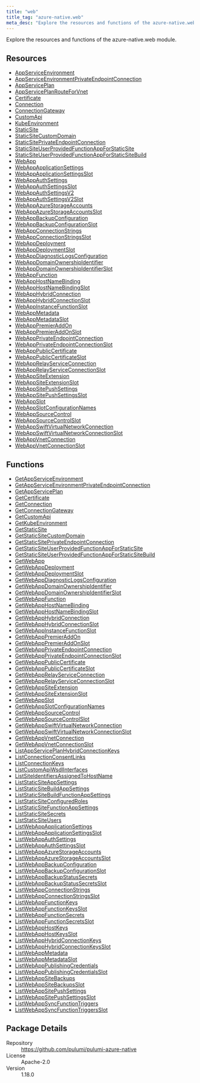 ```yaml
---
title: "web"
title_tag: "azure-native.web"
meta_desc: "Explore the resources and functions of the azure-native.web module."
---
```


<!-- WARNING: this file was generated by Pulumi Docs Generator. -->
<!-- Do not edit by hand unless you're certain you know what you are doing! -->

Explore the resources and functions of the azure-native.web module.

<h2 id="resources">Resources</h2>
<ul class="api">
    <li><a href="appserviceenvironment" title="AppServiceEnvironment"><span class="symbol resource"></span>AppServiceEnvironment</a></li>
    <li><a href="appserviceenvironmentprivateendpointconnection" title="AppServiceEnvironmentPrivateEndpointConnection"><span class="symbol resource"></span>AppServiceEnvironmentPrivateEndpointConnection</a></li>
    <li><a href="appserviceplan" title="AppServicePlan"><span class="symbol resource"></span>AppServicePlan</a></li>
    <li><a href="appserviceplanrouteforvnet" title="AppServicePlanRouteForVnet"><span class="symbol resource"></span>AppServicePlanRouteForVnet</a></li>
    <li><a href="certificate" title="Certificate"><span class="symbol resource"></span>Certificate</a></li>
    <li><a href="connection" title="Connection"><span class="symbol resource"></span>Connection</a></li>
    <li><a href="connectiongateway" title="ConnectionGateway"><span class="symbol resource"></span>ConnectionGateway</a></li>
    <li><a href="customapi" title="CustomApi"><span class="symbol resource"></span>CustomApi</a></li>
    <li><a href="kubeenvironment" title="KubeEnvironment"><span class="symbol resource"></span>KubeEnvironment</a></li>
    <li><a href="staticsite" title="StaticSite"><span class="symbol resource"></span>StaticSite</a></li>
    <li><a href="staticsitecustomdomain" title="StaticSiteCustomDomain"><span class="symbol resource"></span>StaticSiteCustomDomain</a></li>
    <li><a href="staticsiteprivateendpointconnection" title="StaticSitePrivateEndpointConnection"><span class="symbol resource"></span>StaticSitePrivateEndpointConnection</a></li>
    <li><a href="staticsiteuserprovidedfunctionappforstaticsite" title="StaticSiteUserProvidedFunctionAppForStaticSite"><span class="symbol resource"></span>StaticSiteUserProvidedFunctionAppForStaticSite</a></li>
    <li><a href="staticsiteuserprovidedfunctionappforstaticsitebuild" title="StaticSiteUserProvidedFunctionAppForStaticSiteBuild"><span class="symbol resource"></span>StaticSiteUserProvidedFunctionAppForStaticSiteBuild</a></li>
    <li><a href="webapp" title="WebApp"><span class="symbol resource"></span>WebApp</a></li>
    <li><a href="webappapplicationsettings" title="WebAppApplicationSettings"><span class="symbol resource"></span>WebAppApplicationSettings</a></li>
    <li><a href="webappapplicationsettingsslot" title="WebAppApplicationSettingsSlot"><span class="symbol resource"></span>WebAppApplicationSettingsSlot</a></li>
    <li><a href="webappauthsettings" title="WebAppAuthSettings"><span class="symbol resource"></span>WebAppAuthSettings</a></li>
    <li><a href="webappauthsettingsslot" title="WebAppAuthSettingsSlot"><span class="symbol resource"></span>WebAppAuthSettingsSlot</a></li>
    <li><a href="webappauthsettingsv2" title="WebAppAuthSettingsV2"><span class="symbol resource"></span>WebAppAuthSettingsV2</a></li>
    <li><a href="webappauthsettingsv2slot" title="WebAppAuthSettingsV2Slot"><span class="symbol resource"></span>WebAppAuthSettingsV2Slot</a></li>
    <li><a href="webappazurestorageaccounts" title="WebAppAzureStorageAccounts"><span class="symbol resource"></span>WebAppAzureStorageAccounts</a></li>
    <li><a href="webappazurestorageaccountsslot" title="WebAppAzureStorageAccountsSlot"><span class="symbol resource"></span>WebAppAzureStorageAccountsSlot</a></li>
    <li><a href="webappbackupconfiguration" title="WebAppBackupConfiguration"><span class="symbol resource"></span>WebAppBackupConfiguration</a></li>
    <li><a href="webappbackupconfigurationslot" title="WebAppBackupConfigurationSlot"><span class="symbol resource"></span>WebAppBackupConfigurationSlot</a></li>
    <li><a href="webappconnectionstrings" title="WebAppConnectionStrings"><span class="symbol resource"></span>WebAppConnectionStrings</a></li>
    <li><a href="webappconnectionstringsslot" title="WebAppConnectionStringsSlot"><span class="symbol resource"></span>WebAppConnectionStringsSlot</a></li>
    <li><a href="webappdeployment" title="WebAppDeployment"><span class="symbol resource"></span>WebAppDeployment</a></li>
    <li><a href="webappdeploymentslot" title="WebAppDeploymentSlot"><span class="symbol resource"></span>WebAppDeploymentSlot</a></li>
    <li><a href="webappdiagnosticlogsconfiguration" title="WebAppDiagnosticLogsConfiguration"><span class="symbol resource"></span>WebAppDiagnosticLogsConfiguration</a></li>
    <li><a href="webappdomainownershipidentifier" title="WebAppDomainOwnershipIdentifier"><span class="symbol resource"></span>WebAppDomainOwnershipIdentifier</a></li>
    <li><a href="webappdomainownershipidentifierslot" title="WebAppDomainOwnershipIdentifierSlot"><span class="symbol resource"></span>WebAppDomainOwnershipIdentifierSlot</a></li>
    <li><a href="webappfunction" title="WebAppFunction"><span class="symbol resource"></span>WebAppFunction</a></li>
    <li><a href="webapphostnamebinding" title="WebAppHostNameBinding"><span class="symbol resource"></span>WebAppHostNameBinding</a></li>
    <li><a href="webapphostnamebindingslot" title="WebAppHostNameBindingSlot"><span class="symbol resource"></span>WebAppHostNameBindingSlot</a></li>
    <li><a href="webapphybridconnection" title="WebAppHybridConnection"><span class="symbol resource"></span>WebAppHybridConnection</a></li>
    <li><a href="webapphybridconnectionslot" title="WebAppHybridConnectionSlot"><span class="symbol resource"></span>WebAppHybridConnectionSlot</a></li>
    <li><a href="webappinstancefunctionslot" title="WebAppInstanceFunctionSlot"><span class="symbol resource"></span>WebAppInstanceFunctionSlot</a></li>
    <li><a href="webappmetadata" title="WebAppMetadata"><span class="symbol resource"></span>WebAppMetadata</a></li>
    <li><a href="webappmetadataslot" title="WebAppMetadataSlot"><span class="symbol resource"></span>WebAppMetadataSlot</a></li>
    <li><a href="webapppremieraddon" title="WebAppPremierAddOn"><span class="symbol resource"></span>WebAppPremierAddOn</a></li>
    <li><a href="webapppremieraddonslot" title="WebAppPremierAddOnSlot"><span class="symbol resource"></span>WebAppPremierAddOnSlot</a></li>
    <li><a href="webappprivateendpointconnection" title="WebAppPrivateEndpointConnection"><span class="symbol resource"></span>WebAppPrivateEndpointConnection</a></li>
    <li><a href="webappprivateendpointconnectionslot" title="WebAppPrivateEndpointConnectionSlot"><span class="symbol resource"></span>WebAppPrivateEndpointConnectionSlot</a></li>
    <li><a href="webapppubliccertificate" title="WebAppPublicCertificate"><span class="symbol resource"></span>WebAppPublicCertificate</a></li>
    <li><a href="webapppubliccertificateslot" title="WebAppPublicCertificateSlot"><span class="symbol resource"></span>WebAppPublicCertificateSlot</a></li>
    <li><a href="webapprelayserviceconnection" title="WebAppRelayServiceConnection"><span class="symbol resource"></span>WebAppRelayServiceConnection</a></li>
    <li><a href="webapprelayserviceconnectionslot" title="WebAppRelayServiceConnectionSlot"><span class="symbol resource"></span>WebAppRelayServiceConnectionSlot</a></li>
    <li><a href="webappsiteextension" title="WebAppSiteExtension"><span class="symbol resource"></span>WebAppSiteExtension</a></li>
    <li><a href="webappsiteextensionslot" title="WebAppSiteExtensionSlot"><span class="symbol resource"></span>WebAppSiteExtensionSlot</a></li>
    <li><a href="webappsitepushsettings" title="WebAppSitePushSettings"><span class="symbol resource"></span>WebAppSitePushSettings</a></li>
    <li><a href="webappsitepushsettingsslot" title="WebAppSitePushSettingsSlot"><span class="symbol resource"></span>WebAppSitePushSettingsSlot</a></li>
    <li><a href="webappslot" title="WebAppSlot"><span class="symbol resource"></span>WebAppSlot</a></li>
    <li><a href="webappslotconfigurationnames" title="WebAppSlotConfigurationNames"><span class="symbol resource"></span>WebAppSlotConfigurationNames</a></li>
    <li><a href="webappsourcecontrol" title="WebAppSourceControl"><span class="symbol resource"></span>WebAppSourceControl</a></li>
    <li><a href="webappsourcecontrolslot" title="WebAppSourceControlSlot"><span class="symbol resource"></span>WebAppSourceControlSlot</a></li>
    <li><a href="webappswiftvirtualnetworkconnection" title="WebAppSwiftVirtualNetworkConnection"><span class="symbol resource"></span>WebAppSwiftVirtualNetworkConnection</a></li>
    <li><a href="webappswiftvirtualnetworkconnectionslot" title="WebAppSwiftVirtualNetworkConnectionSlot"><span class="symbol resource"></span>WebAppSwiftVirtualNetworkConnectionSlot</a></li>
    <li><a href="webappvnetconnection" title="WebAppVnetConnection"><span class="symbol resource"></span>WebAppVnetConnection</a></li>
    <li><a href="webappvnetconnectionslot" title="WebAppVnetConnectionSlot"><span class="symbol resource"></span>WebAppVnetConnectionSlot</a></li>
</ul>

<h2 id="functions">Functions</h2>
<ul class="api">
    <li><a href="getappserviceenvironment" title="GetAppServiceEnvironment"><span class="symbol function"></span>GetAppServiceEnvironment</a></li>
    <li><a href="getappserviceenvironmentprivateendpointconnection" title="GetAppServiceEnvironmentPrivateEndpointConnection"><span class="symbol function"></span>GetAppServiceEnvironmentPrivateEndpointConnection</a></li>
    <li><a href="getappserviceplan" title="GetAppServicePlan"><span class="symbol function"></span>GetAppServicePlan</a></li>
    <li><a href="getcertificate" title="GetCertificate"><span class="symbol function"></span>GetCertificate</a></li>
    <li><a href="getconnection" title="GetConnection"><span class="symbol function"></span>GetConnection</a></li>
    <li><a href="getconnectiongateway" title="GetConnectionGateway"><span class="symbol function"></span>GetConnectionGateway</a></li>
    <li><a href="getcustomapi" title="GetCustomApi"><span class="symbol function"></span>GetCustomApi</a></li>
    <li><a href="getkubeenvironment" title="GetKubeEnvironment"><span class="symbol function"></span>GetKubeEnvironment</a></li>
    <li><a href="getstaticsite" title="GetStaticSite"><span class="symbol function"></span>GetStaticSite</a></li>
    <li><a href="getstaticsitecustomdomain" title="GetStaticSiteCustomDomain"><span class="symbol function"></span>GetStaticSiteCustomDomain</a></li>
    <li><a href="getstaticsiteprivateendpointconnection" title="GetStaticSitePrivateEndpointConnection"><span class="symbol function"></span>GetStaticSitePrivateEndpointConnection</a></li>
    <li><a href="getstaticsiteuserprovidedfunctionappforstaticsite" title="GetStaticSiteUserProvidedFunctionAppForStaticSite"><span class="symbol function"></span>GetStaticSiteUserProvidedFunctionAppForStaticSite</a></li>
    <li><a href="getstaticsiteuserprovidedfunctionappforstaticsitebuild" title="GetStaticSiteUserProvidedFunctionAppForStaticSiteBuild"><span class="symbol function"></span>GetStaticSiteUserProvidedFunctionAppForStaticSiteBuild</a></li>
    <li><a href="getwebapp" title="GetWebApp"><span class="symbol function"></span>GetWebApp</a></li>
    <li><a href="getwebappdeployment" title="GetWebAppDeployment"><span class="symbol function"></span>GetWebAppDeployment</a></li>
    <li><a href="getwebappdeploymentslot" title="GetWebAppDeploymentSlot"><span class="symbol function"></span>GetWebAppDeploymentSlot</a></li>
    <li><a href="getwebappdiagnosticlogsconfiguration" title="GetWebAppDiagnosticLogsConfiguration"><span class="symbol function"></span>GetWebAppDiagnosticLogsConfiguration</a></li>
    <li><a href="getwebappdomainownershipidentifier" title="GetWebAppDomainOwnershipIdentifier"><span class="symbol function"></span>GetWebAppDomainOwnershipIdentifier</a></li>
    <li><a href="getwebappdomainownershipidentifierslot" title="GetWebAppDomainOwnershipIdentifierSlot"><span class="symbol function"></span>GetWebAppDomainOwnershipIdentifierSlot</a></li>
    <li><a href="getwebappfunction" title="GetWebAppFunction"><span class="symbol function"></span>GetWebAppFunction</a></li>
    <li><a href="getwebapphostnamebinding" title="GetWebAppHostNameBinding"><span class="symbol function"></span>GetWebAppHostNameBinding</a></li>
    <li><a href="getwebapphostnamebindingslot" title="GetWebAppHostNameBindingSlot"><span class="symbol function"></span>GetWebAppHostNameBindingSlot</a></li>
    <li><a href="getwebapphybridconnection" title="GetWebAppHybridConnection"><span class="symbol function"></span>GetWebAppHybridConnection</a></li>
    <li><a href="getwebapphybridconnectionslot" title="GetWebAppHybridConnectionSlot"><span class="symbol function"></span>GetWebAppHybridConnectionSlot</a></li>
    <li><a href="getwebappinstancefunctionslot" title="GetWebAppInstanceFunctionSlot"><span class="symbol function"></span>GetWebAppInstanceFunctionSlot</a></li>
    <li><a href="getwebapppremieraddon" title="GetWebAppPremierAddOn"><span class="symbol function"></span>GetWebAppPremierAddOn</a></li>
    <li><a href="getwebapppremieraddonslot" title="GetWebAppPremierAddOnSlot"><span class="symbol function"></span>GetWebAppPremierAddOnSlot</a></li>
    <li><a href="getwebappprivateendpointconnection" title="GetWebAppPrivateEndpointConnection"><span class="symbol function"></span>GetWebAppPrivateEndpointConnection</a></li>
    <li><a href="getwebappprivateendpointconnectionslot" title="GetWebAppPrivateEndpointConnectionSlot"><span class="symbol function"></span>GetWebAppPrivateEndpointConnectionSlot</a></li>
    <li><a href="getwebapppubliccertificate" title="GetWebAppPublicCertificate"><span class="symbol function"></span>GetWebAppPublicCertificate</a></li>
    <li><a href="getwebapppubliccertificateslot" title="GetWebAppPublicCertificateSlot"><span class="symbol function"></span>GetWebAppPublicCertificateSlot</a></li>
    <li><a href="getwebapprelayserviceconnection" title="GetWebAppRelayServiceConnection"><span class="symbol function"></span>GetWebAppRelayServiceConnection</a></li>
    <li><a href="getwebapprelayserviceconnectionslot" title="GetWebAppRelayServiceConnectionSlot"><span class="symbol function"></span>GetWebAppRelayServiceConnectionSlot</a></li>
    <li><a href="getwebappsiteextension" title="GetWebAppSiteExtension"><span class="symbol function"></span>GetWebAppSiteExtension</a></li>
    <li><a href="getwebappsiteextensionslot" title="GetWebAppSiteExtensionSlot"><span class="symbol function"></span>GetWebAppSiteExtensionSlot</a></li>
    <li><a href="getwebappslot" title="GetWebAppSlot"><span class="symbol function"></span>GetWebAppSlot</a></li>
    <li><a href="getwebappslotconfigurationnames" title="GetWebAppSlotConfigurationNames"><span class="symbol function"></span>GetWebAppSlotConfigurationNames</a></li>
    <li><a href="getwebappsourcecontrol" title="GetWebAppSourceControl"><span class="symbol function"></span>GetWebAppSourceControl</a></li>
    <li><a href="getwebappsourcecontrolslot" title="GetWebAppSourceControlSlot"><span class="symbol function"></span>GetWebAppSourceControlSlot</a></li>
    <li><a href="getwebappswiftvirtualnetworkconnection" title="GetWebAppSwiftVirtualNetworkConnection"><span class="symbol function"></span>GetWebAppSwiftVirtualNetworkConnection</a></li>
    <li><a href="getwebappswiftvirtualnetworkconnectionslot" title="GetWebAppSwiftVirtualNetworkConnectionSlot"><span class="symbol function"></span>GetWebAppSwiftVirtualNetworkConnectionSlot</a></li>
    <li><a href="getwebappvnetconnection" title="GetWebAppVnetConnection"><span class="symbol function"></span>GetWebAppVnetConnection</a></li>
    <li><a href="getwebappvnetconnectionslot" title="GetWebAppVnetConnectionSlot"><span class="symbol function"></span>GetWebAppVnetConnectionSlot</a></li>
    <li><a href="listappserviceplanhybridconnectionkeys" title="ListAppServicePlanHybridConnectionKeys"><span class="symbol function"></span>ListAppServicePlanHybridConnectionKeys</a></li>
    <li><a href="listconnectionconsentlinks" title="ListConnectionConsentLinks"><span class="symbol function"></span>ListConnectionConsentLinks</a></li>
    <li><a href="listconnectionkeys" title="ListConnectionKeys"><span class="symbol function"></span>ListConnectionKeys</a></li>
    <li><a href="listcustomapiwsdlinterfaces" title="ListCustomApiWsdlInterfaces"><span class="symbol function"></span>ListCustomApiWsdlInterfaces</a></li>
    <li><a href="listsiteidentifiersassignedtohostname" title="ListSiteIdentifiersAssignedToHostName"><span class="symbol function"></span>ListSiteIdentifiersAssignedToHostName</a></li>
    <li><a href="liststaticsiteappsettings" title="ListStaticSiteAppSettings"><span class="symbol function"></span>ListStaticSiteAppSettings</a></li>
    <li><a href="liststaticsitebuildappsettings" title="ListStaticSiteBuildAppSettings"><span class="symbol function"></span>ListStaticSiteBuildAppSettings</a></li>
    <li><a href="liststaticsitebuildfunctionappsettings" title="ListStaticSiteBuildFunctionAppSettings"><span class="symbol function"></span>ListStaticSiteBuildFunctionAppSettings</a></li>
    <li><a href="liststaticsiteconfiguredroles" title="ListStaticSiteConfiguredRoles"><span class="symbol function"></span>ListStaticSiteConfiguredRoles</a></li>
    <li><a href="liststaticsitefunctionappsettings" title="ListStaticSiteFunctionAppSettings"><span class="symbol function"></span>ListStaticSiteFunctionAppSettings</a></li>
    <li><a href="liststaticsitesecrets" title="ListStaticSiteSecrets"><span class="symbol function"></span>ListStaticSiteSecrets</a></li>
    <li><a href="liststaticsiteusers" title="ListStaticSiteUsers"><span class="symbol function"></span>ListStaticSiteUsers</a></li>
    <li><a href="listwebappapplicationsettings" title="ListWebAppApplicationSettings"><span class="symbol function"></span>ListWebAppApplicationSettings</a></li>
    <li><a href="listwebappapplicationsettingsslot" title="ListWebAppApplicationSettingsSlot"><span class="symbol function"></span>ListWebAppApplicationSettingsSlot</a></li>
    <li><a href="listwebappauthsettings" title="ListWebAppAuthSettings"><span class="symbol function"></span>ListWebAppAuthSettings</a></li>
    <li><a href="listwebappauthsettingsslot" title="ListWebAppAuthSettingsSlot"><span class="symbol function"></span>ListWebAppAuthSettingsSlot</a></li>
    <li><a href="listwebappazurestorageaccounts" title="ListWebAppAzureStorageAccounts"><span class="symbol function"></span>ListWebAppAzureStorageAccounts</a></li>
    <li><a href="listwebappazurestorageaccountsslot" title="ListWebAppAzureStorageAccountsSlot"><span class="symbol function"></span>ListWebAppAzureStorageAccountsSlot</a></li>
    <li><a href="listwebappbackupconfiguration" title="ListWebAppBackupConfiguration"><span class="symbol function"></span>ListWebAppBackupConfiguration</a></li>
    <li><a href="listwebappbackupconfigurationslot" title="ListWebAppBackupConfigurationSlot"><span class="symbol function"></span>ListWebAppBackupConfigurationSlot</a></li>
    <li><a href="listwebappbackupstatussecrets" title="ListWebAppBackupStatusSecrets"><span class="symbol function"></span>ListWebAppBackupStatusSecrets</a></li>
    <li><a href="listwebappbackupstatussecretsslot" title="ListWebAppBackupStatusSecretsSlot"><span class="symbol function"></span>ListWebAppBackupStatusSecretsSlot</a></li>
    <li><a href="listwebappconnectionstrings" title="ListWebAppConnectionStrings"><span class="symbol function"></span>ListWebAppConnectionStrings</a></li>
    <li><a href="listwebappconnectionstringsslot" title="ListWebAppConnectionStringsSlot"><span class="symbol function"></span>ListWebAppConnectionStringsSlot</a></li>
    <li><a href="listwebappfunctionkeys" title="ListWebAppFunctionKeys"><span class="symbol function"></span>ListWebAppFunctionKeys</a></li>
    <li><a href="listwebappfunctionkeysslot" title="ListWebAppFunctionKeysSlot"><span class="symbol function"></span>ListWebAppFunctionKeysSlot</a></li>
    <li><a href="listwebappfunctionsecrets" title="ListWebAppFunctionSecrets"><span class="symbol function"></span>ListWebAppFunctionSecrets</a></li>
    <li><a href="listwebappfunctionsecretsslot" title="ListWebAppFunctionSecretsSlot"><span class="symbol function"></span>ListWebAppFunctionSecretsSlot</a></li>
    <li><a href="listwebapphostkeys" title="ListWebAppHostKeys"><span class="symbol function"></span>ListWebAppHostKeys</a></li>
    <li><a href="listwebapphostkeysslot" title="ListWebAppHostKeysSlot"><span class="symbol function"></span>ListWebAppHostKeysSlot</a></li>
    <li><a href="listwebapphybridconnectionkeys" title="ListWebAppHybridConnectionKeys"><span class="symbol function"></span>ListWebAppHybridConnectionKeys</a></li>
    <li><a href="listwebapphybridconnectionkeysslot" title="ListWebAppHybridConnectionKeysSlot"><span class="symbol function"></span>ListWebAppHybridConnectionKeysSlot</a></li>
    <li><a href="listwebappmetadata" title="ListWebAppMetadata"><span class="symbol function"></span>ListWebAppMetadata</a></li>
    <li><a href="listwebappmetadataslot" title="ListWebAppMetadataSlot"><span class="symbol function"></span>ListWebAppMetadataSlot</a></li>
    <li><a href="listwebapppublishingcredentials" title="ListWebAppPublishingCredentials"><span class="symbol function"></span>ListWebAppPublishingCredentials</a></li>
    <li><a href="listwebapppublishingcredentialsslot" title="ListWebAppPublishingCredentialsSlot"><span class="symbol function"></span>ListWebAppPublishingCredentialsSlot</a></li>
    <li><a href="listwebappsitebackups" title="ListWebAppSiteBackups"><span class="symbol function"></span>ListWebAppSiteBackups</a></li>
    <li><a href="listwebappsitebackupsslot" title="ListWebAppSiteBackupsSlot"><span class="symbol function"></span>ListWebAppSiteBackupsSlot</a></li>
    <li><a href="listwebappsitepushsettings" title="ListWebAppSitePushSettings"><span class="symbol function"></span>ListWebAppSitePushSettings</a></li>
    <li><a href="listwebappsitepushsettingsslot" title="ListWebAppSitePushSettingsSlot"><span class="symbol function"></span>ListWebAppSitePushSettingsSlot</a></li>
    <li><a href="listwebappsyncfunctiontriggers" title="ListWebAppSyncFunctionTriggers"><span class="symbol function"></span>ListWebAppSyncFunctionTriggers</a></li>
    <li><a href="listwebappsyncfunctiontriggersslot" title="ListWebAppSyncFunctionTriggersSlot"><span class="symbol function"></span>ListWebAppSyncFunctionTriggersSlot</a></li>
</ul>

<h2 id="package-details">Package Details</h2>
<dl class="package-details">
	<dt>Repository</dt>
	<dd><a href="https://github.com/pulumi/pulumi-azure-native">https://github.com/pulumi/pulumi-azure-native</a></dd>
	<dt>License</dt>
	<dd>Apache-2.0</dd>
	<dt>Version</dt>
	<dd>1.18.0</dd>
</dl>

